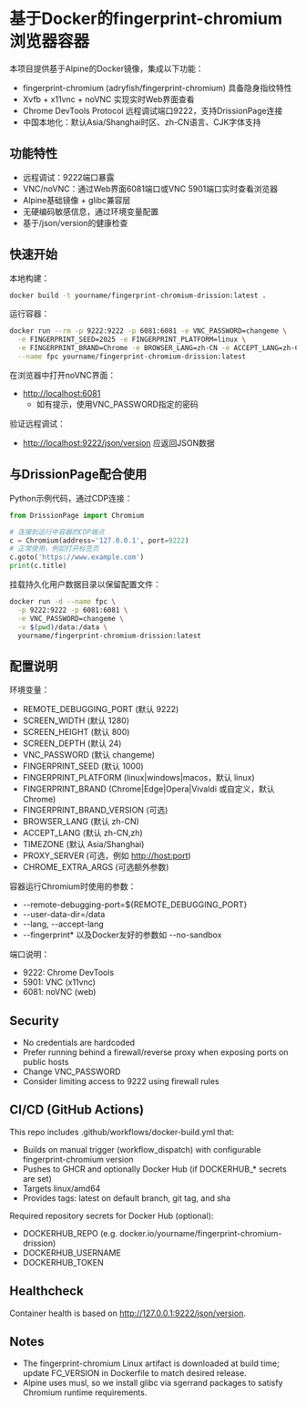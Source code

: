 # 基于Docker的fingerprint-chromium浏览器容器

本项目提供基于Alpine的Docker镜像，集成以下功能：
- fingerprint-chromium (adryfish/fingerprint-chromium) 具备隐身指纹特性
- Xvfb + x11vnc + noVNC 实现实时Web界面查看
- Chrome DevTools Protocol 远程调试端口9222，支持DrissionPage连接
- 中国本地化：默认Asia/Shanghai时区、zh-CN语言、CJK字体支持

## 功能特性

- 远程调试：9222端口暴露
- VNC/noVNC：通过Web界面6081端口或VNC 5901端口实时查看浏览器
- Alpine基础镜像 + glibc兼容层
- 无硬编码敏感信息，通过环境变量配置
- 基于/json/version的健康检查

## 快速开始

本地构建：

```bash
docker build -t yourname/fingerprint-chromium-drission:latest .
```

运行容器：

```bash
docker run --rm -p 9222:9222 -p 6081:6081 -e VNC_PASSWORD=changeme \
  -e FINGERPRINT_SEED=2025 -e FINGERPRINT_PLATFORM=linux \
  -e FINGERPRINT_BRAND=Chrome -e BROWSER_LANG=zh-CN -e ACCEPT_LANG=zh-CN,zh \
  --name fpc yourname/fingerprint-chromium-drission:latest
```

在浏览器中打开noVNC界面：
- <http://localhost:6081>
  - 如有提示，使用VNC_PASSWORD指定的密码

验证远程调试：
- <http://localhost:9222/json/version> 应返回JSON数据

## 与DrissionPage配合使用

Python示例代码，通过CDP连接：

```python
from DrissionPage import Chromium

# 连接到运行中容器的CDP端点
c = Chromium(address='127.0.0.1', port=9222)
# 正常使用，例如打开标签页
c.goto('https://www.example.com')
print(c.title)
```

挂载持久化用户数据目录以保留配置文件：

```bash
docker run -d --name fpc \
  -p 9222:9222 -p 6081:6081 \
  -e VNC_PASSWORD=changeme \
  -v $(pwd)/data:/data \
  yourname/fingerprint-chromium-drission:latest
```

## 配置说明

环境变量：
- REMOTE_DEBUGGING_PORT (默认 9222)
- SCREEN_WIDTH (默认 1280)
- SCREEN_HEIGHT (默认 800)
- SCREEN_DEPTH (默认 24)
- VNC_PASSWORD (默认 changeme)
- FINGERPRINT_SEED (默认 1000)
- FINGERPRINT_PLATFORM (linux|windows|macos，默认 linux)
- FINGERPRINT_BRAND (Chrome|Edge|Opera|Vivaldi 或自定义，默认 Chrome)
- FINGERPRINT_BRAND_VERSION (可选)
- BROWSER_LANG (默认 zh-CN)
- ACCEPT_LANG (默认 zh-CN,zh)
- TIMEZONE (默认 Asia/Shanghai)
- PROXY_SERVER (可选，例如 <http://host:port>)
- CHROME_EXTRA_ARGS (可选额外参数)

容器运行Chromium时使用的参数：

- --remote-debugging-port=${REMOTE_DEBUGGING_PORT}
- --user-data-dir=/data
- --lang, --accept-lang
- --fingerprint* 以及Docker友好的参数如 --no-sandbox

端口说明：

- 9222: Chrome DevTools
- 5901: VNC (x11vnc)
- 6081: noVNC (web)

## Security

- No credentials are hardcoded
- Prefer running behind a firewall/reverse proxy when exposing ports on public hosts
- Change VNC_PASSWORD
- Consider limiting access to 9222 using firewall rules

## CI/CD (GitHub Actions)

This repo includes .github/workflows/docker-build.yml that:

- Builds on manual trigger (workflow_dispatch) with configurable fingerprint-chromium version
- Pushes to GHCR and optionally Docker Hub (if DOCKERHUB_* secrets are set)
- Targets linux/amd64
- Provides tags: latest on default branch, git tag, and sha

Required repository secrets for Docker Hub (optional):

- DOCKERHUB_REPO (e.g. docker.io/yourname/fingerprint-chromium-drission)
- DOCKERHUB_USERNAME
- DOCKERHUB_TOKEN

## Healthcheck

Container health is based on <http://127.0.0.1:9222/json/version>.

## Notes

- The fingerprint-chromium Linux artifact is downloaded at build time; update FC_VERSION in Dockerfile to match desired release.
- Alpine uses musl, so we install glibc via sgerrand packages to satisfy Chromium runtime requirements.